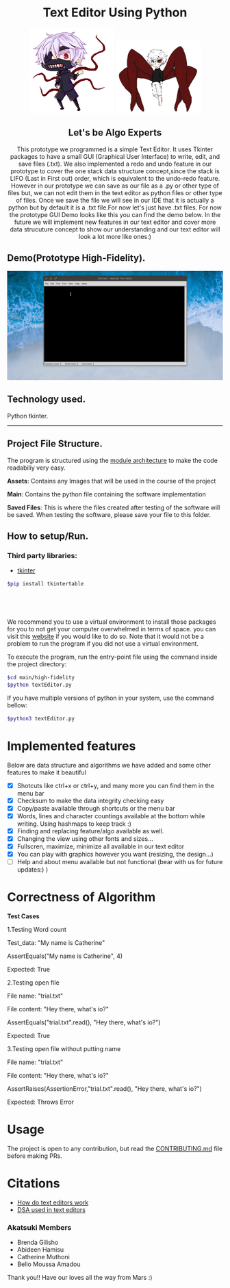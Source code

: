 <h1 align="center">Text Editor Using Python</h1>
<p align="center">
	<img src="assets/images/ken.gif" width="200" height="auto" alt="Ken">
	<img src="assets/images/kaneki.gif" width="200" height="auto" alt="Kaneki">
</p>

<h2 align="center"> Let's be Algo Experts </h2>

<p align="center">This prototype we programmed is a simple Text Editor. It uses Tkinter packages to have a small GUI (Graphical User Interface) to write, edit, and save files (.txt). We also implemented a redo and undo feature in our prototype to cover the one stack data structure concept,since the stack is LIFO (Last in First out) order, which is equivalent to the undo-redo feature. However in our prototype we can save as our file as a .py or other type of files but, we can not edit them in the text editor as python files or other type of files. Once we save the file we will see in our IDE that it is actually a python but by default it is a .txt file.For now let's just have .txt files.
For now the prototype GUI Demo looks like this you can find the demo below. In the future we will implement new features in our text editor and cover more data strucuture concept to show our understanding and our text editor will look a lot more like ones:)
</p>

## Demo(Prototype High-Fidelity).

<img src="assets/images/Peek%202021-04-21%2021-36.gif" alt="Demo">

## Technology used.

Python tkinter.

---

## Project File Structure.

The program is structured using the [module architecture](https://www.tutorialspoint.com/python/python_modules.htm#:~:text=A%20module%20allows%20you%20to,file%20consisting%20of%20Python%20code) to make the code readabiliy very easy.

<p>
<strong>Assets</strong>: Contains any Images that will be used in the course of the project
</p>
<p>
<strong>Main</strong>: Contains the python file containing the software implementation
</p>
<p>
<strong>Saved Files</strong>: This is where the files created after testing of the software will be saved. When testing the software, please save your file to this folder.
</p>

## How to setup/Run.

### Third party libraries:

- [tkinter](https://pypi.org/project/tkintertable/)

```bash
$pip install tkintertable
```

## </br>

We recommend you to use a virtual environment to install those packages for you to not get your computer overwhelmed in terms of space. you can visit this [website](https://docs.python.org/3/library/venv.html) if you would like to do so. Note that it would not be a problem to run the program if you did not use a virtual environment.

To execute the program, run the entry-point file using the command inside the project directory:

```bash
$cd main/high-fidelity
$python textEditor.py
```

If you have multiple versions of python in your system, use the command bellow:

```bash
$python3 textEditor.py
```

# Implemented features

<p>Below are data structure and algorithms we have added and some other features to make it beautiful </p>

- [x] Shotcuts like ctrl+x or ctrl+y, and many more you can find them in the menu bar
- [x] Checksum to make the data integrity checking easy
- [x] Copy/paste available through shortcuts or the menu bar
- [x] Words, lines and character countings available at the bottom while writing. Using hashmaps to keep track :)
- [x] Finding and replacing feature/algo available as well.
- [x] Changing the view using other fonts and sizes...
- [x] Fullscren, maximize, minimize all available in our text editor
- [x] You can play with graphics however you want (resizing, the design...)
- [ ] Help and about menu available but not functional (bear with us for future updates:) )

# Correctness of Algorithm
<strong>Test Cases</strong>

1.Testing Word count
<p>Test_data: "My name is Catherine"</p>
<p>AssertEquals("My name is Catherine", 4)</p>
<p>Expected: True</p>

2.Testing open file
<p>File name: "trial.txt"</p>
<p>File content: "Hey there, what's io?"</p>
<p>AssertEquals("trial.txt".read(), "Hey there, what's io?")</p>
<p>Expected: True</p>

3.Testing open file without putting name
<p>File name: "trial.txt"</p>
<p>File content: "Hey there, what's io?"</p>
<p>AssertRaises(AssertionError,"trial.txt".read(), "Hey there, what's io?")</p>
<p>Expected: Throws Error</p>

# Usage

The project is open to any contribution, but read the [CONTRIBUTING.md](./CONTRIBUTING.md) file before making PRs.

# Citations

- [How do text editors work](http://www.text-editor.org/)
- [DSA used in text editors](https://iq.opengenus.org/data-structures-used-in-text-editor/)

### Akatsuki Members

- Brenda Gilisho
- Abideen Hamisu
- Catherine Muthoni
- Bello Moussa Amadou

<p>Thank you!! Have our loves all the way from Mars :)</p>
